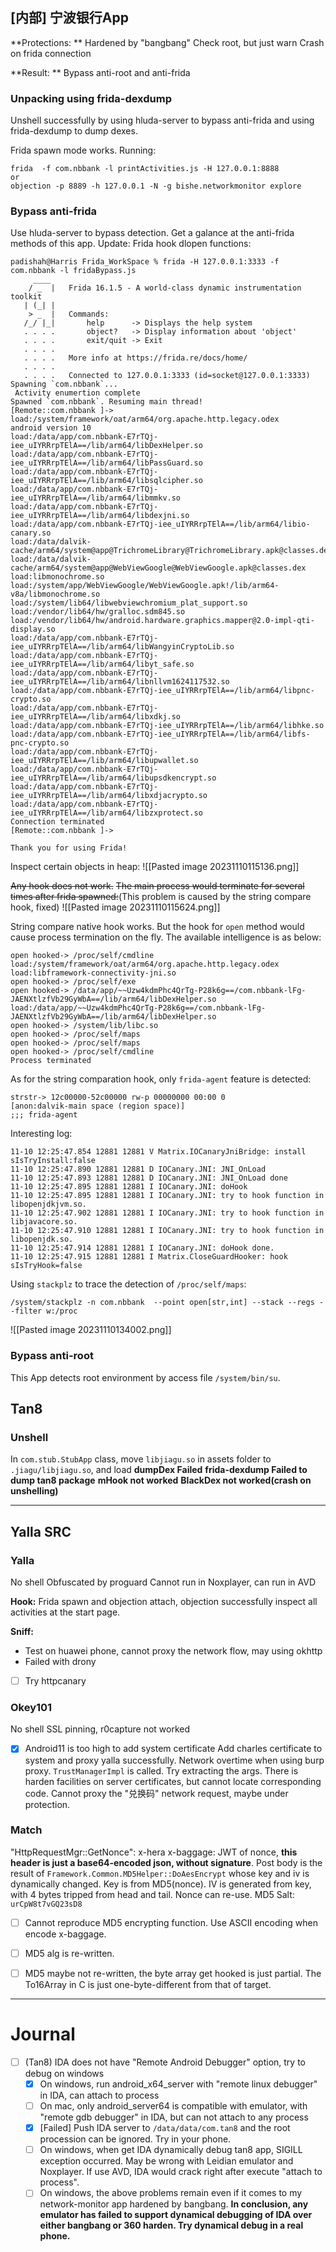 ## [内部] 宁波银行App

**Protections: **
Hardened by "bangbang"
Check root, but just warn
Crash on frida connection

**Result: ** Bypass anti-root and anti-frida

### Unpacking using frida-dexdump
Unshell successfully by using hluda-server to bypass anti-frida and using frida-dexdump to dump dexes.

Frida spawn mode works. Running:
```
frida  -f com.nbbank -l printActivities.js -H 127.0.0.1:8888
or
objection -p 8889 -h 127.0.0.1 -N -g bishe.networkmonitor explore
```


### Bypass anti-frida
Use hluda-server to bypass detection. Get a galance at the anti-frida methods of this app.
Update: Frida hook dlopen functions:
```
padishah@Harris Frida_WorkSpace % frida -H 127.0.0.1:3333 -f com.nbbank -l fridaBypass.js
     ____
    / _  |   Frida 16.1.5 - A world-class dynamic instrumentation toolkit
   | (_| |
    > _  |   Commands:
   /_/ |_|       help      -> Displays the help system
   . . . .       object?   -> Display information about 'object'
   . . . .       exit/quit -> Exit
   . . . .
   . . . .   More info at https://frida.re/docs/home/
   . . . .
   . . . .   Connected to 127.0.0.1:3333 (id=socket@127.0.0.1:3333)
Spawning `com.nbbank`...                                                
 Activity enumertion complete
Spawned `com.nbbank`. Resuming main thread!                             
[Remote::com.nbbank ]-> load:/system/framework/oat/arm64/org.apache.http.legacy.odex
android version 10
load:/data/app/com.nbbank-E7rTQj-iee_uIYRRrpTElA==/lib/arm64/libDexHelper.so
load:/data/app/com.nbbank-E7rTQj-iee_uIYRRrpTElA==/lib/arm64/libPassGuard.so
load:/data/app/com.nbbank-E7rTQj-iee_uIYRRrpTElA==/lib/arm64/libsqlcipher.so
load:/data/app/com.nbbank-E7rTQj-iee_uIYRRrpTElA==/lib/arm64/libmmkv.so
load:/data/app/com.nbbank-E7rTQj-iee_uIYRRrpTElA==/lib/arm64/libdexjni.so
load:/data/app/com.nbbank-E7rTQj-iee_uIYRRrpTElA==/lib/arm64/libio-canary.so
load:/data/dalvik-cache/arm64/system@app@TrichromeLibrary@TrichromeLibrary.apk@classes.dex
load:/data/dalvik-cache/arm64/system@app@WebViewGoogle@WebViewGoogle.apk@classes.dex
load:libmonochrome.so
load:/system/app/WebViewGoogle/WebViewGoogle.apk!/lib/arm64-v8a/libmonochrome.so
load:/system/lib64/libwebviewchromium_plat_support.so
load:/vendor/lib64/hw/gralloc.sdm845.so
load:/vendor/lib64/hw/android.hardware.graphics.mapper@2.0-impl-qti-display.so
load:/data/app/com.nbbank-E7rTQj-iee_uIYRRrpTElA==/lib/arm64/libWangyinCryptoLib.so
load:/data/app/com.nbbank-E7rTQj-iee_uIYRRrpTElA==/lib/arm64/libyt_safe.so
load:/data/app/com.nbbank-E7rTQj-iee_uIYRRrpTElA==/lib/arm64/libnllvm1624117532.so
load:/data/app/com.nbbank-E7rTQj-iee_uIYRRrpTElA==/lib/arm64/libpnc-crypto.so
load:/data/app/com.nbbank-E7rTQj-iee_uIYRRrpTElA==/lib/arm64/libxdkj.so
load:/data/app/com.nbbank-E7rTQj-iee_uIYRRrpTElA==/lib/arm64/libhke.so
load:/data/app/com.nbbank-E7rTQj-iee_uIYRRrpTElA==/lib/arm64/libfs-pnc-crypto.so
load:/data/app/com.nbbank-E7rTQj-iee_uIYRRrpTElA==/lib/arm64/libupwallet.so
load:/data/app/com.nbbank-E7rTQj-iee_uIYRRrpTElA==/lib/arm64/libupsdkencrypt.so
load:/data/app/com.nbbank-E7rTQj-iee_uIYRRrpTElA==/lib/arm64/libxdjacrypto.so
load:/data/app/com.nbbank-E7rTQj-iee_uIYRRrpTElA==/lib/arm64/libzxprotect.so
Connection terminated
[Remote::com.nbbank ]->

Thank you for using Frida!
```

Inspect certain objects in heap:
![[Pasted image 20231110115136.png]]

~~Any hook does not work.~~
~~The main process would terminate for several times after frida spawned:~~(This problem is caused by the string compare hook, fixed)
![[Pasted image 20231110115624.png]]

String compare native hook works. But the hook for `open` method would cause process termination on the fly. The available intelligence is as below:
```
open hooked-> /proc/self/cmdline
load:/system/framework/oat/arm64/org.apache.http.legacy.odex
load:libframework-connectivity-jni.so
open hooked-> /proc/self/exe
open hooked-> /data/app/~~Uzw4kdmPhc4QrTg-P28k6g==/com.nbbank-lFg-JAENXtlzfVb29GyWbA==/lib/arm64/libDexHelper.so
load:/data/app/~~Uzw4kdmPhc4QrTg-P28k6g==/com.nbbank-lFg-JAENXtlzfVb29GyWbA==/lib/arm64/libDexHelper.so
open hooked-> /system/lib/libc.so
open hooked-> /proc/self/maps
open hooked-> /proc/self/maps
open hooked-> /proc/self/cmdline
Process terminated
```
As for the string comparation hook, only `frida-agent` feature is detected:
```
strstr-> 12c00000-52c00000 rw-p 00000000 00:00 0                                  [anon:dalvik-main space (region space)]
;;; frida-agent
```


Interesting log:
```
11-10 12:25:47.854 12881 12881 V Matrix.IOCanaryJniBridge: install sIsTryInstall:false
11-10 12:25:47.890 12881 12881 D IOCanary.JNI: JNI_OnLoad
11-10 12:25:47.893 12881 12881 D IOCanary.JNI: JNI_OnLoad done
11-10 12:25:47.895 12881 12881 I IOCanary.JNI: doHook
11-10 12:25:47.895 12881 12881 I IOCanary.JNI: try to hook function in libopenjdkjvm.so.
11-10 12:25:47.902 12881 12881 I IOCanary.JNI: try to hook function in libjavacore.so.
11-10 12:25:47.910 12881 12881 I IOCanary.JNI: try to hook function in libopenjdk.so.
11-10 12:25:47.914 12881 12881 I IOCanary.JNI: doHook done.
11-10 12:25:47.915 12881 12881 I Matrix.CloseGuardHooker: hook sIsTryHook=false
```

Using `stackplz` to trace the detection of `/proc/self/maps`:
```
/system/stackplz -n com.nbbank  --point open[str,int] --stack --regs --filter w:/proc
```
![[Pasted image 20231110134002.png]]

### Bypass anti-root
This App detects root environment by access file `/system/bin/su`.



## Tan8
### Unshell
In `com.stub.StubApp` class, move `libjiagu.so` in assets folder to `.jiagu/libjiagu.so`, and load
**dumpDex Failed**
**frida-dexdump Failed to dump tan8 package**
**mHook not worked**
**BlackDex not worked(crash on unshelling)**

---

## Yalla SRC
### Yalla
No shell
Obfuscated by proguard
Cannot run in Noxplayer, can run in AVD

**Hook:** Frida spawn and objection attach, objection successfully inspect all activities at the start page.

**Sniff:** 
- Test on huawei phone, cannot proxy the network flow, may using okhttp
- Failed with drony
- [ ] Try httpcanary

### Okey101
No shell
SSL pinning, r0capture not worked
- [x] Android11 is too high to add system certificate
Add charles certificate to system and proxy yalla successfully.
Network overtime when using burp proxy.
`TrustManagerImpl` is called. Try extracting the args. There is harden facilities on server certificates, but cannot locate corresponding code. Cannot proxy the "兑换码" network request, maybe under protection.


### Match
"HttpRequestMgr::GetNonce": x-hera
x-baggage: JWT of nonce, **this header is just a base64-encoded json, without signature**.
Post body is the result of `Framework.Common.MD5Helper::DoAesEncrypt` whose key and iv is dynamically changed. Key is from MD5(nonce). IV is generated from key, with 4 bytes tripped from head and tail.
Nonce can re-use.
MD5 Salt: `urCpW8t7vGQ23sD8`
- [ ] Cannot reproduce MD5 encrypting function.
Use ASCII encoding when encode x-baggage.
- [ ] MD5 alg is re-written. 
- [ ] MD5 maybe not re-written, the byte array get hooked is just partial. The To16Array in C is just one-byte-different from that of target.


---


# Journal
- [ ] (Tan8) IDA does not have "Remote Android Debugger" option, try to debug on windows
	- [x] On windows, run android_x64_server with "remote linux debugger" in IDA, can attach to process
	- [ ] On mac, only android_server64 is compatible with emulator, with "remote gdb debugger" in IDA, but can not attach to any process
	- [x] [Failed] Push IDA server to `/data/data/com.tan8` and the root procession can be ignored. Try in your phone.
	- [ ] On windows, when get IDA dynamically debug tan8 app, SIGILL exception occurred. May be wrong with Leidian emulator and Noxplayer. If use AVD, IDA would crack right after execute "attach to process".
	- [ ] On windows, the above problems remain even if it comes to my network-monitor app hardened by bangbang. **In conclusion, any emulator has failed to support dynamical debugging of IDA over either bangbang or 360 harden. Try dynamical debug in a real phone.**
